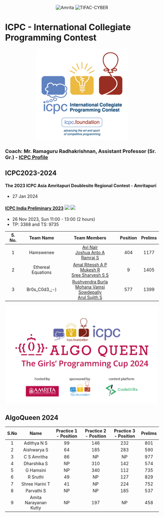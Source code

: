<p align="center">
    <img src="https://amrita-tifac-cyber-blockchain.github.io/Amrita-TIFAC-Cyber-Blockchain/AVV_PNG.png" alt ="Amrita" width="300" />
    <img src="https://amrita-tifac-cyber-blockchain.github.io/Amrita-TIFAC-Cyber-Blockchain/TIFAC-CORE_in_Cyber_Security.png" alt ="TIFAC-CYBER" width="120" />
</p>
<h1>ICPC - International Collegiate Programming Contest</h1>
<p align="center">
    <img src="images/ICPC_Logo.png" alt ="ICPC" width="300" />
</p>

### Coach: Mr. Ramaguru Radhakrishnan, Assistant Professor (Sr. Gr.) - [ICPC Profile](https://icpc.global/ICPCID/JPS1ASBHGWC6)

## ICPC2023-2024

#### The 2023 ICPC Asia Amritapuri Doublesite Regional Contest - Amritapuri
-  27 Jan 2024
  

#### [ICPC India Preliminary 2023](https://codedrills.io/contests/icpc-india-preliminary-2023)  ![](https://img.shields.io/badge/-Participated-brightgreen) ![](https://img.shields.io/badge/-Selected-gold)
-  26 Nov 2023, Sun 11:00 - 13:00 (2 hours)
-  TP: 3368 and TS: 9735

| S. No. | Team Name | Team Members | Position  | Prelims |
|:------:|:---------:|:------------:|:--------:|:----------:|
| 1 | Hamswenee | [Avi Nair](https://icpc.global/ICPCID/VYWZFNBQ69SX) <br/> [Joshua Anto A]() <br/> [Ramraj S](https://icpc.global/ICPCID/5OEWCXMRIZVJ) | 404 | 1177 | 
| 2 | Ethereal Equations | [Amal Ritessh A P](https://icpc.global/ICPCID/NVHNR6RDKTJC) <br/> [Mukesh R]() <br/> [Sree Sharvesh S S]() | 9 | 1405 |
| 3 | Br0s_C0d3_;-) | [Rushyendra Burla]() <br/> [Mohana Vamsi Sowdepally]() <br/> [Arul Sujith S]() | 577 | 1399 |


<p align="center">
    <img src="images/ICPC_AlgoQueen.png" alt ="ICPC" width="500" />
</p>

## AlgoQueen 2024

| S.No | Name | Practice 1 - Position | Practice 2 - Position | Practice 3 - Position | Prelims | 
|:----:|:-----:|:--------:|:--------:|:----------:|:--------------:|
|  1   | Adithya N S | 99  | 146 | 232 | 801 |
|  2   | Aishwarya S | 64  | 185 | 283 | 590 |
|  3   | C S Amritha |  86 | NP | NP | 977 | 
|  4   | Dharshika S | NP  | 310 | 142 | 574 | 
|  5   | G Hamsini   | NP | 340 | 112 | 735 | 
|  6   | R Sruthi    | 49 | NP | 127 | 829 | 
|  7   | Shree Harini T | 41 | NP | 224 | 752 |
|  8   | Parvathi S | NP  | NP | 185 | 537 |
|  9   | Amita Narayanan Kutty | NP | 197 | NP | 458 | 

